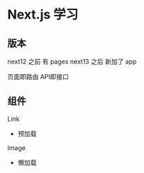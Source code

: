 # Next.js 学习

## 版本

next12 之前 有 pages
next13 之后 新加了 app

页面即路由
API即接口


## 组件

Link
- 预加载

Image
- 懒加载
